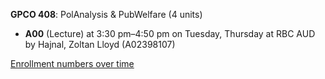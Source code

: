 **GPCO 408**: PolAnalysis & PubWelfare (4 units)

- **A00** (Lecture) at 3:30 pm–4:50 pm on Tuesday, Thursday at RBC AUD by Hajnal, Zoltan Lloyd (A02398107)

[Enrollment numbers over time](./GPCO408.tsv)
